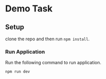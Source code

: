 # Demo Task

## Setup

clone the repo and then run `npm install`.


### Run Application

Run the following command to run application.

```bash
npm run dev
```
